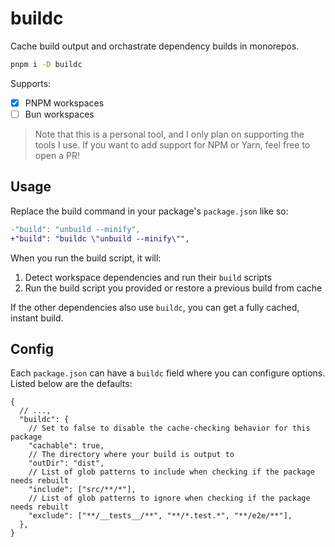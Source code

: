 # buildc

Cache build output and orchastrate dependency builds in monorepos.

```sh
pnpm i -D buildc
```

Supports:

- [x] PNPM workspaces
- [ ] Bun workspaces

> Note that this is a personal tool, and I only plan on supporting the tools I use. If you want to add support for NPM or Yarn, feel free to open a PR!

## Usage

Replace the build command in your package's `package.json` like so:

```diff
-"build": "unbuild --minify",
+"build": "buildc \"unbuild --minify\"",
```

When you run the build script, it will:

1. Detect workspace dependencies and run their `build` scripts
2. Run the build script you provided or restore a previous build from cache

If the other dependencies also use `buildc`, you can get a fully cached, instant build.

## Config

Each `package.json` can have a `buildc` field where you can configure options. Listed below are the defaults:

```jsonc
{
  // ...,
  "buildc": {
    // Set to false to disable the cache-checking behavior for this package
    "cachable": true,
    // The directory where your build is output to
    "outDir": "dist",
    // List of glob patterns to include when checking if the package needs rebuilt
    "include": ["src/**/*"],
    // List of glob patterns to ignore when checking if the package needs rebuilt
    "exclude": ["**/__tests__/**", "**/*.test.*", "**/e2e/**"],
  },
}
```
